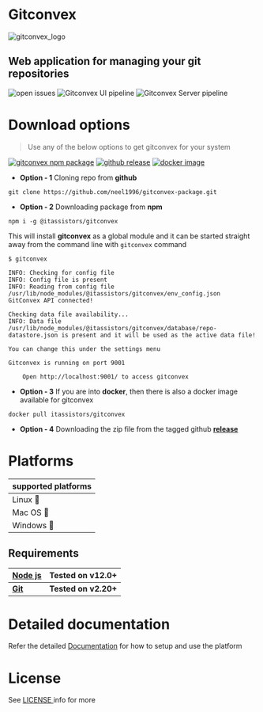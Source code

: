 
# Gitconvex

![gitconvex_logo](https://user-images.githubusercontent.com/47709856/87170859-8bfff080-c2ef-11ea-9140-b9e5db1c17d8.png)

## Web application for managing your git repositories

![open issues](https://badgen.net/github/open-issues/neel1996/gitconvex-package)
![Gitconvex UI pipeline](https://github.com/neel1996/gitconvex/workflows/Gitconvex%20UI%20pipeline/badge.svg)
![Gitconvex Server pipeline](https://github.com/neel1996/gitconvex-server/workflows/Gitconvex%20Server%20pipeline/badge.svg)

# Download options

> Use any of the below options to get gitconvex for your system

[![gitconvex npm package](https://badgen.net/badge/gitconvex/v1.1.1/green?icon=npm)](https://www.npmjs.com/package/@itassistors/gitconvex)
[![github release](https://badgen.net/badge/gitconvex/v1.1.1/blue?icon=github)](https://github.com/neel1996/gitconvex-package/releases)
[![docker image](https://badgen.net/badge/gitconvex/v1.1.1/cyan?icon=docker)](https://hub.docker.com/repository/docker/itassistors/gitconvex)

- **Option - 1** Cloning repo from **github**

`git clone https://github.com/neel1996/gitconvex-package.git`

- **Option - 2**  Downloading package from **npm**

`npm i -g @itassistors/gitconvex`

This will install **gitconvex** as a global module and it can be started straight away from the command line with `gitconvex` command

```
$ gitconvex

INFO: Checking for config file
INFO: Config file is present
INFO: Reading from config file /usr/lib/node_modules/@itassistors/gitconvex/env_config.json
GitConvex API connected!

Checking data file availability...
INFO: Data file /usr/lib/node_modules/@itassistors/gitconvex/database/repo-datastore.json is present and it will be used as the active data file!

You can change this under the settings menu

Gitconvex is running on port 9001

    Open http://localhost:9001/ to access gitconvex
```

- **Option - 3** If you are into **docker**, then there is also a docker image available for gitconvex 

`docker pull itassistors/gitconvex`

- **Option - 4** Downloading the zip file from the tagged github [**release**](https://github.com/neel1996/gitconvex-package/releases)


# Platforms

|supported platforms|
|--|
|Linux :penguin:  |
|Mac OS  :apple: |
|Windows :black_square_button: |

## Requirements

| <b>[Node js](https://nodejs.org/en/)</b> | <b>Tested on v12.0+ |
|--|--|
| <b>[Git](https://git-scm.com/)</b> | <b>Tested on v2.20+</b> |

# Detailed documentation

Refer the detailed [Documentation](DOCUMENTATION.md) for how to setup and use the platform

# License

See [LICENSE ](LICENSE) info for more


